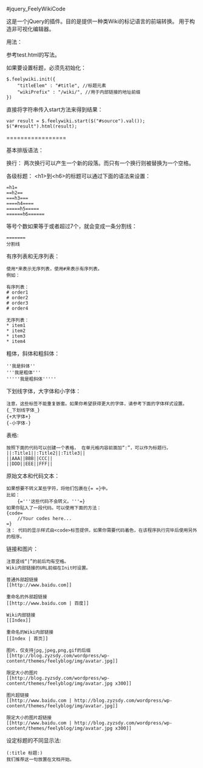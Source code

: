 #jquery_FeelyWikiCode

这是一个jQuery的插件。目的是提供一种类Wiki的标记语言的前端转换。
用于构造非可视化编辑器。

用法：

参考test.html的写法。

如果要设置标题，必须先初始化：

    $.feelywiki.init({
		"titleElem" : "#title", //标题元素
		"wikiPrefix" : "/wiki/", //用于内部链接的地址前缀
	})

直接将字符串传入start方法来得到结果：

    var result = $.feelywiki.start($("#source").val());
	$("#result").html(result);
    
=================

基本排版语法：

换行： 两次换行可以产生一个新的段落。而只有一个换行则被替换为一个空格。

各级标题： &lt;h1>到&lt;h6>的标题可以通过下面的语法来设置：
    
    =h1=
    ==h2==
    ===h3===
    ====h4====
    =====h5=====
    ======h6======
    
等号个数如果等于或者超过7个，就会变成一条分割线：

    =======
    分割线
    
有序列表和无序列表：

    使用*来表示无序列表，使用#来表示有序列表。
    例如：
    
    有序列表：
    # order1
    # order2
    # order3
    # order4
    
    无序列表：
    * item1
    * item2
    * item3
    * item4
    
粗体，斜体和粗斜体：

    ''我是斜体''
    '''我是粗体'''
    '''''我是粗斜体'''''
    
下划线字体，大字体和小字体：

    注意，这些标签不能重复嵌套。如果你希望获得更大的字体，请参考下面的字体样式设置。
    {_下划线字体_}
    {+大字体+}
    {-小字体-}
    
表格:

    按照下面的代码可以创建一个表格， 在单元格内容前面加“:”，可以作为标题行。
    ||:Title1||:Title2||:Title3||
    ||AAA||BBB||CCC||
    ||DDD||EEE||FFF||
    
原始文本和代码文本：

    如果想要不转义某些字符，将他们包裹在{= =}中。
    比如：
        {='''这些代码不会转义。'''=}
    如果你贴入了一段代码。可以使用下面的方法：
    {code=
        //Your codes here...
    =}
    注： 代码的显示样式由<code>标签提供，如果你需要代码着色，在该程序执行完毕后使用另外的程序。

链接和图片：

    注意竖线“|”的前后均有空格。
    Wiki内部链接的URL前缀在Init时设置。 
    
    普通外部超链接
    [[http://www.baidu.com]]
    
    重命名的外部超链接
    [[http://www.baidu.com | 百度]]
    
    Wiki内部链接
    [[Index]]
    
    重命名的Wiki内部链接
    [[Index | 首页]]
    
    图片，仅支持jpg,jpeg,png,gif的后缀
    [[http://blog.zyzsdy.com/wordpress/wp-content/themes/feelyblog/img/avatar.jpg]]
    
    限定大小的图片
    [[http://blog.zyzsdy.com/wordpress/wp-content/themes/feelyblog/img/avatar.jpg x300]]
    
    图片超链接
    [[http://www.baidu.com | http://blog.zyzsdy.com/wordpress/wp-content/themes/feelyblog/img/avatar.jpg]]
    
    限定大小的图片超链接
    [[http://www.baidu.com | http://blog.zyzsdy.com/wordpress/wp-content/themes/feelyblog/img/avatar.jpg x300]]

设定标题的不同显示法:

    (:title 标题:)
    我们推荐这一句放置在文档开始。

